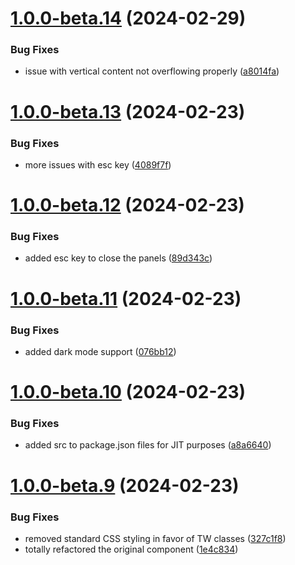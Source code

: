 # [1.0.0-beta.14](https://github.com/vue-interface/slide-panel/compare/v1.0.0-beta.13...v1.0.0-beta.14) (2024-02-29)


### Bug Fixes

* issue with vertical content not overflowing properly ([a8014fa](https://github.com/vue-interface/slide-panel/commit/a8014facdad0a14f9409ce4c542abf2b988fbfd8))

# [1.0.0-beta.13](https://github.com/vue-interface/slide-panel/compare/v1.0.0-beta.12...v1.0.0-beta.13) (2024-02-23)


### Bug Fixes

* more issues with esc key ([4089f7f](https://github.com/vue-interface/slide-panel/commit/4089f7fd973c958abbcb16ae00bae6a175d847ba))

# [1.0.0-beta.12](https://github.com/vue-interface/slide-panel/compare/v1.0.0-beta.11...v1.0.0-beta.12) (2024-02-23)


### Bug Fixes

* added esc key to close the panels ([89d343c](https://github.com/vue-interface/slide-panel/commit/89d343c0c8f893efab6f71f4ba8e3ef13a6da9cf))

# [1.0.0-beta.11](https://github.com/vue-interface/slide-panel/compare/v1.0.0-beta.10...v1.0.0-beta.11) (2024-02-23)


### Bug Fixes

* added dark mode support ([076bb12](https://github.com/vue-interface/slide-panel/commit/076bb120768c44283cb4a21e53eb71c2e02f9a95))

# [1.0.0-beta.10](https://github.com/vue-interface/slide-panel/compare/v1.0.0-beta.9...v1.0.0-beta.10) (2024-02-23)


### Bug Fixes

* added src to package.json files for JIT purposes ([a8a6640](https://github.com/vue-interface/slide-panel/commit/a8a66406a26025e1da5368b69b4d5a73e78dd52f))

# [1.0.0-beta.9](https://github.com/vue-interface/slide-panel/compare/v1.0.0-beta.8...v1.0.0-beta.9) (2024-02-23)


### Bug Fixes

* removed standard CSS styling in favor of TW classes ([327c1f8](https://github.com/vue-interface/slide-panel/commit/327c1f829de056f064384fd91932e8d8c11d6c25))
* totally refactored the original component ([1e4c834](https://github.com/vue-interface/slide-panel/commit/1e4c83468fe4c58d6376e88e67100b5bfdcb4a77))
